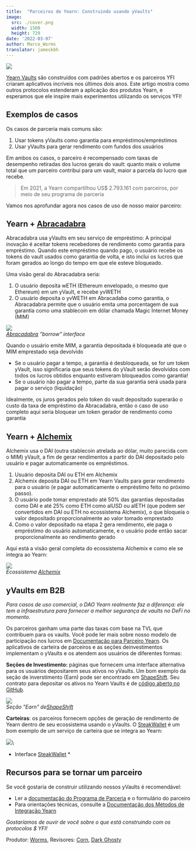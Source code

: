 ```yaml
---
title:  "Parceiros de Yearn: Construindo usando yVaults"
image:
  src: ./cover.png
  width: 1500
  height: 729
date: '2022-03-07'
author: Marco_Worms
translator: jameskbh
---
```


![](./cover.png?w=1400&h=729)

[Yearn Vaults](https://medium.com/iearn/yearn-finance-explained-what-are-vaults-and-strategies-96970560432) são construídos com padrões abertos e os parceiros YFI criaram aplicativos incríveis nos últimos dois anos. Este artigo mostra como outros protocolos estenderam a aplicação dos produtos Yearn, e esperamos que ele inspire mais experimentos utilizando os serviços YFI!

## Exemplos de casos

Os casos de parceria mais comuns são:
1. Usar tokens yVaults como garantia para empréstimos/empréstimos
2. Usar yVaults para gerar rendimento com fundos dos usuários

Em ambos os casos, o parceiro é recompensado com taxas de desempenho retiradas dos lucros gerais do vault: quanto mais o volume total que um parceiro contribui para um vault, maior a parcela do lucro que recebe.

> Em 2021, a Yearn compartilhou US$ 2.793.161 com parceiros, por meio de seu programa de parceria

Vamos nos aprofundar agora nos casos de uso de nosso maior parceiro:

## Yearn + [Abracadabra](http://abracadabra.money/)

Abracadabra usa yVaults em seu serviço de empréstimo: A principal inovação é aceitar tokens recebedores de rendimento como garantia para empréstimo. Quando este empréstimo quando pago, o usuário recebe os tokens do vault usados como garantia de volta, e isto inclui os lucros que foram gerados ao longo do tempo em que ele esteve bloqueado.

Uma visão geral do Abracadabra seria:
1. O usuário deposita wETH (Ethereum envelopado, o mesmo que Ethereum) em um yVault, e recebe yvWETH
2. O usuário deposita o yvWETH em Abracadaba como garantia, o Abracadabra permite que o usuário emita uma porcentagem de sua garantia como uma stablecoin em dólar chamada Magic Internet Money (MIM)

![](./image1.jpg?w=633&h=527)\
*[Abracadabra](http://abracadabra.money/) “borrow” interface*

Quando o usuário emite MIM, a garantia depositada é bloqueada até que o MIM emprestado seja devolvido

- Se o usuário pagar a tempo, a garantia é desbloqueada, se for um token yVault, isso significaria que seus tokens do yVault serão devolvidos com todos os lucros obtidos enquanto estiveram bloqueados como garantia!
- Se o usuário não pagar a tempo, parte da sua garantia será usada para pagar o serviço (liquidação)

Idealmente, os juros gerados pelo token do vault depositado superarão o custo da taxa de empréstimo da Abracadabra, então o caso de uso completo aqui seria bloquear um token gerador de rendimento como garantia

## Yearn + [Alchemix](https://alchemix.fi/)

Alchemix usa o DAI (outra stablecoin atrelada ao dólar, muito parecida com o MIM) yVault, a fim de gerar rendimentos a partir do DAI depositado pelo usuário e pagar automaticamente os empréstimos.

1. Usuário deposita DAI ou ETH em Alchemix
2. Alchemix deposita DAI ou ETH em Yearn Vaults para gerar rendimento para o usuário (e pagar automaticamente o empréstimo feito no próximo passo).
3. O usuário pode tomar emprestado até 50% das garantias depositadas como DAI e até 25% como ETH como alUSD ou alETH (que podem ser convertidos em DAI ou ETH no ecossistema Alchemix), o que bloqueia o valor depositado proporcionalmente ao valor tomado emprestado
4. Como o valor depositado na etapa 2 gera rendimento, ele paga o empréstimo do usuário automaticamente, e o usuário pode então sacar proporcionalmente ao rendimento gerado

Aqui está a visão geral completa do ecossistema Alchemix e como ele se integra ao Yearn:

![](./image2.png?w=1400&h=950)\
*Ecossistema [Alchemix](https://alchemix.fi/)*

## yVaults em B2B

*Para casos de uso comercial, o DAO Yearn realmente faz a diferença: ele tem a infraestrutura para fornecer a melhor segurança de vaults no DeFi no momento.*

Os parceiros ganham uma parte das taxas com base na TVL que contribuem para os vaults. Você pode ler mais sobre nosso modelo de participação nos lucros em [Documentação para Parceiro Yearn](https://docs.yearn.finance/partners/introduction). Os aplicativos de carteira de parceiros e as seções deinvestimentos implementam o yVaults e os atendem aos usuários de diferentes formas:

**Seções de Investimento:** páginas que fornecem uma interface alternativa para os usuários depositarem seus ativos no yVaults. Um bom exemplo da seção de inverstimento (Earn) pode ser encontrado em [ShapeShift](https://shapeshift.com/). Seu contrato para depositar os ativos no Yearn Vaults é de [código aberto no GitHub](https://github.com/shapeshift/yearn-router).

![](./image3.jpg?w=750&h=554)\
*Seção "Earn" de[ShapeShift](https://shapeshift.com/)*

**Carteiras**: os parceiros fornecem opções de geração de rendimento de Yearn dentro de seu ecossistema usando o yVaults. O [SteakWallet](https://www.steakwallet.fi/) é um bom exemplo de um serviço de carteira que se integra ao Yearn:

![](./image4.jpg?w=363&h=681)\
* Interface [SteakWallet](https://www.steakwallet.fi/) *

## Recursos para se tornar um parceiro

Se você gostaria de construir utilizando nossos yVaults é recomendável:

- Ler a [documentação do Programa de Parceria](https://docs.yearn.finance/partners/introduction) e o formulário do parceiro
- Para orientações técnicas, consulte a [Documentação dos Métodos de Integração Yearn](https://docs.yearn.finance/partners/integration_guide)

*Gostaríamos de ouvir de você sobre o que está construindo com os protocolos $ YFI!*

Produtor: [Worms](https://twitter.com/MarcoWorms), Revisores: [Corn](https://twitter.com/omgcorn), [Dark Ghosty](https://github.com/DarkGhost7)

